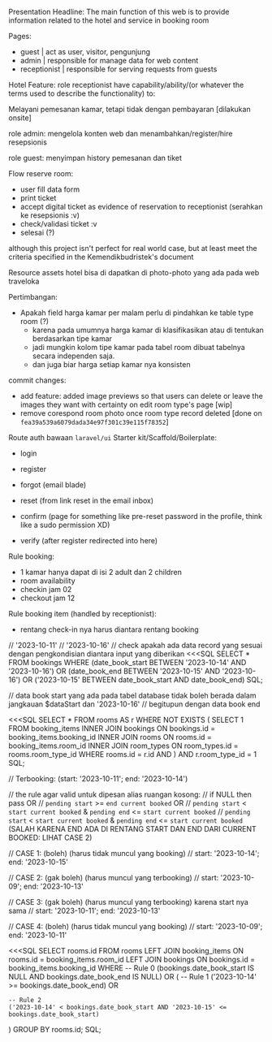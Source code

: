 Presentation Headline:
The main function of this web is to provide information related to the hotel and service in booking room

Pages:

-   guest | act as user, visitor, pengunjung
-   admin | responsible for manage data for web content
-   receptionist | responsible for serving requests from guests

Hotel Feature:
role receptionist have capability/ability/(or whatever the terms used to describe the functionality) to:

Melayani pemesanan kamar, tetapi tidak dengan pembayaran [dilakukan onsite]

role admin:
mengelola konten web dan menambahkan/register/hire resepsionis

role guest:
menyimpan history pemesanan dan tiket

Flow reserve room:

-   user fill data form
-   print ticket
-   accept digital ticket as evidence of reservation to receptionist
    (serahkan ke resepsionis :v)
-   check/validasi ticket :v
-   selesai (?)

although this project isn't perfect for real world case, but at least meet the criteria specified in the Kemendikbudristek's document

Resource assets hotel bisa di dapatkan di photo-photo yang ada pada web traveloka

Pertimbangan:

-   Apakah field harga kamar per malam perlu di pindahkan ke table type room (?)
    -   karena pada umumnya harga kamar di klasifikasikan atau di tentukan berdasarkan tipe kamar
    -   jadi mungkin kolom tipe kamar pada tabel room dibuat tabelnya secara independen saja.
    -   dan juga biar harga setiap kamar nya konsisten

commit changes:

-   add feature: added image previews so that users can delete or leave the images they want with certainty on edit room type's page [wip]
-   remove corespond room photo once room type record deleted [done on `fea39a539a6079dada34e97f301c39e115f78352`]

Route auth bawaan `laravel/ui` Starter kit/Scaffold/Boilerplate:

-   login
-   register
-   forgot (email blade)

-   reset (from link reset in the email inbox)
-   confirm (page for something like pre-reset password in the profile, think like a sudo permission XD)
-   verify (after register redirected into here)

Rule booking:

-   1 kamar hanya dapat di isi 2 adult dan 2 children
-   room availability
-   checkin jam 02
-   checkout jam 12

Rule booking item (handled by receptionist):

-   rentang check-in nya harus diantara rentang booking

// '2023-10-11'
// '2023-10-16'
// check apakah ada data record yang sesuai dengan pengkondisian diantara input yang diberikan
<<<SQL
SELECT \* FROM bookings WHERE
(date_book_start BETWEEN '2023-10-14' AND '2023-10-16') OR
(date_book_end BETWEEN '2023-10-15' AND '2023-10-16') OR
('2023-10-15' BETWEEN date_book_start AND date_book_end)
SQL;

// data book start yang ada pada tabel database tidak boleh berada dalam jangkauan $dataStart dan '2023-10-16'
// begitupun dengan data book end

<<<SQL
SELECT \* FROM rooms AS r WHERE NOT EXISTS (
SELECT 1 FROM booking_items
INNER JOIN bookings ON bookings.id = booking_items.booking_id
INNER JOIN rooms ON rooms.id = booking_items.room_id
INNER JOIN room_types ON room_types.id = rooms.room_type_id
WHERE
rooms.id = r.id AND
) AND r.room_type_id = 1
SQL;

// Terbooking: (start: '2023-10-11'; end: '2023-10-14')

// the rule agar valid untuk dipesan alias ruangan kosong:
// if NULL then pass OR
// `pending start` >= `end current booked` OR
// `pending start` < `start current booked` & `pending end` <= `start current booked`
// `pending start` < `start current booked` & `pending end` <= `start current booked` (SALAH KARENA END ADA DI RENTANG START DAN END DARI CURRENT BOOKED: LIHAT CASE 2)

// CASE 1: (boleh) (harus tidak muncul yang booking)
// start: '2023-10-14'; end: '2023-10-15'

// CASE 2: (gak boleh) (harus muncul yang terbooking)
// start: '2023-10-09'; end: '2023-10-13'

// CASE 3: (gak boleh) (harus muncul yang terbooking) karena start nya sama
// start: '2023-10-11'; end: '2023-10-13'

// CASE 4: (boleh) (harus tidak muncul yang booking)
// start: '2023-10-09'; end: '2023-10-11'

<<<SQL
SELECT rooms.id FROM rooms
LEFT JOIN booking_items ON rooms.id = booking_items.room_id
LEFT JOIN bookings ON bookings.id = booking_items.booking_id
WHERE
-- Rule 0
(bookings.date_book_start IS NULL AND bookings.date_book_end IS NULL) OR
(
-- Rule 1
('2023-10-14' >= bookings.date_book_end) OR

    -- Rule 2
    ('2023-10-14' < bookings.date_book_start AND '2023-10-15' <= bookings.date_book_start)

)
GROUP BY rooms.id;
SQL;
